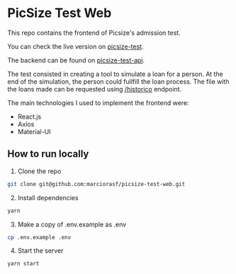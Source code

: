 # PicSize Test Web

This repo contains the frontend of Picsize's admission test.

You can check the live version on [picsize-test](picsize-test.marciorasf.space).

The backend can be found on [picsize-test-api](https://github.com/marciorasf/picsize-test-api).

The test consisted in creating a tool to simulate a loan for a person. At the end of the simulation, the person could fullfill the loan process. The file with the loans made can be requested using [/historico](picsize-test.marciorasf.space/historico) endpoint.

The main technologies I used to implement the frontend were:

- React.js
- Axios
- Material-UI

## How to run locally

1. Clone the repo

```bash
git clone git@github.com:marciorasf/picsize-test-web.git
```

2. Install dependencies

```bash
yarn
```

3. Make a copy of .env.example as .env

```bash
cp .env.example .env
```

4. Start the server

```bash
yarn start
```

